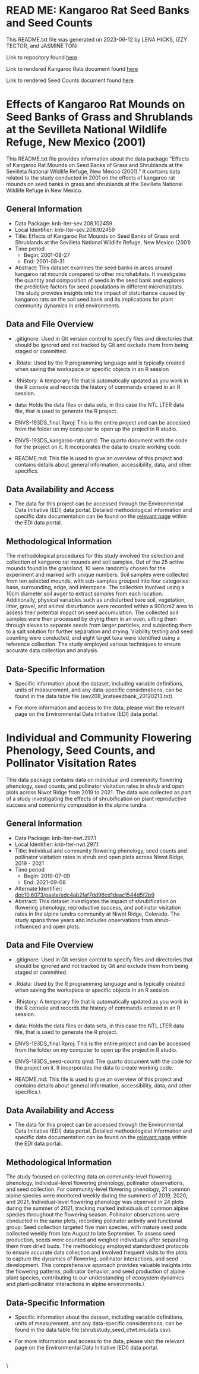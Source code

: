 # READ ME: Kangaroo Rat Seed Banks and Seed Counts

This README.txt file was generated on 2023-06-12 by LENA HICKS, IZZY TECTOR, and JASMINE TONI

Link to repository found [here](https://github.com/itector/ENVS-193DS_final)

Link to rendered Kangaroo Rats document found [here](https://itector.github.io/ENVS-193DS_final/code/ENVS-193DS_kangaroo-rats.html)

Link to rendered Seed Counts document found [here](https://itector.github.io/ENVS-193DS_final/code/ENVS-193DS_seed-counts.html)


# Effects of Kangaroo Rat Mounds on Seed Banks of Grass and Shrublands at the Sevilleta National Wildlife Refuge, New Mexico (2001)

This README.txt file provides information about the data package "Effects of Kangaroo Rat Mounds on Seed Banks of Grass and Shrublands at the Sevilleta National Wildlife Refuge, New Mexico (2001)." It contains data related to the study conducted in 2001 on the effects of kangaroo rat mounds on seed banks in grass and shrublands at the Sevilleta National Wildlife Refuge in New Mexico.

## General Information

-   Data Package: knb-lter-sev.208.102459
-   Local Identifier: knb-lter-sev.208.102459
-   Title: Effects of Kangaroo Rat Mounds on Seed Banks of Grass and Shrublands at the Sevilleta National Wildlife Refuge, New Mexico (2001)
-   Time period
    -   Begin: 2001-08-27
    -   End: 2001-08-31
-   Abstract: This dataset examines the seed banks in areas around kangaroo rat mounds compared to other microhabitats. It investigates the quantity and composition of seeds in the seed bank and explores the predictive factors for seed populations in different microhabitats. The study provides insights into the impact of disturbance caused by kangaroo rats on the soil seed bank and its implications for plant community dynamics in arid environments.

## Data and File Overview

-   .gitignore: Used in Git version control to specify files and directories that should be ignored and not tracked by Git and exclude them from being staged or committed.

-   .Rdata: Used by the R programming language and is typically created when saving the workspace or specific objects in an R session

-   .Rhistory: A temporary file that is automatically updated as you work in the R console and records the history of commands entered in an R session.

-   data: Holds the data files or data sets, in this case the NTL LTER data file, that is used to generate the R project.

-   ENVS-193DS_final.Rproj: This is the entire project and can be accessed from the folder on my computer to open up the project in R studio.

-   ENVS-193DS_kangaroo-rats.qmd: The quarto document with the code for the project on it. It incorporates the data to create working code.

-   README.md: This file is used to give an overview of this project and contains details about general information, accessibility, data, and other specifics.

## Data Availability and Access

-   The data for this project can be accessed through the Environmental Data Initiative (EDI) data portal. Detailed methodological information and specific data documentation can be found on the [relevant page](https://doi.org/10.6073/pasta/968299a53784f9649eb67f421cc33340) within the EDI data portal.

## Methodological Information

The methodological procedures for this study involved the selection and collection of kangaroo rat mounds and soil samples. Out of the 25 active mounds found in the grassland, 10 were randomly chosen for the experiment and marked with unique numbers. Soil samples were collected from ten selected mounds, with sub-samples grouped into four categories: base, surrounding, edge, and interspace. The collection involved using a 10cm diameter soil auger to extract samples from each location. Additionally, physical variables such as undisturbed bare soil, vegetation, litter, gravel, and animal disturbance were recorded within a 900cm2 area to assess their potential impact on seed accumulation. The collected soil samples were then processed by drying them in an oven, sifting them through sieves to separate seeds from larger particles, and subjecting them to a salt solution for further separation and drying. Viability testing and seed counting were conducted, and eight target taxa were identified using a reference collection. The study employed various techniques to ensure accurate data collection and analysis.

## Data-Specific Information

-   Specific information about the dataset, including variable definitions, units of measurement, and any data-specific considerations, can be found in the data table file (sev208_kratseedbank_20120213.txt).

-   For more information and access to the data, please visit the relevant page on the Environmental Data Initiative (EDI) data portal.

# Individual and Community Flowering Phenology, Seed Counts, and Pollinator Visitation Rates

This data package contains data on individual and community flowering phenology, seed counts, and pollinator visitation rates in shrub and open plots across Niwot Ridge from 2019 to 2021. The data was collected as part of a study investigating the effects of shrubification on plant reproductive success and community composition in the alpine tundra.

## General Information

-   Data Package: knb-lter-nwt.297.1
-   Local Identifier: knb-lter-nwt.297.1
-   Title: Individual and community flowering phenology, seed counts and pollinator visitation rates in shrub and open plots across Niwot Ridge, 2019 - 2021
-   Time period
    -   Begin: 2019-07-09
    -   End: 2021-09-08
-   Alternate Identifier: <doi:10.6073/pasta/edc4ab2faf7dd96cd1deac1544d5f2b9>
-   Abstract: This dataset investigates the impact of shrubification on flowering phenology, reproductive success, and pollinator visitation rates in the alpine tundra community at Niwot Ridge, Colorado. The study spans three years and includes observations from shrub-influenced and open plots.

## Data and File Overview

-   .gitignore: Used in Git version control to specify files and directories that should be ignored and not tracked by Git and exclude them from being staged or committed.

-   .Rdata: Used by the R programming language and is typically created when saving the workspace or specific objects in an R session

-   .Rhistory: A temporary file that is automatically updated as you work in the R console and records the history of commands entered in an R session.

-   data: Holds the data files or data sets, in this case the NTL LTER data file, that is used to generate the R project.

-   ENVS-193DS_final.Rproj: This is the entire project and can be accessed from the folder on my computer to open up the project in R studio.

-   ENVS-193DS_seed-counts.qmd: The quarto document with the code for the project on it. It incorporates the data to create working code.

-   README.md: This file is used to give an overview of this project and contains details about general information, accessibility, data, and other specifics.\

## Data Availability and Access

-   The data for this project can be accessed through the Environmental Data Initiative (EDI) data portal. Detailed methodological information and specific data documentation can be found on the [relevant page](https://doi.org/10.6073/pasta/968299a53784f9649eb67f421cc33340) within the EDI data portal.

## Methodological Information

The study focused on collecting data on community-level flowering phenology, individual-level flowering phenology, pollinator observations, and seed collection. For community-level flowering phenology, 21 common alpine species were monitored weekly during the summers of 2019, 2020, and 2021. Individual-level flowering phenology was observed in 24 plots during the summer of 2021, tracking marked individuals of common alpine species throughout the flowering season. Pollinator observations were conducted in the same plots, recording pollinator activity and functional group. Seed collection targeted five main species, with mature seed pods collected weekly from late August to late September. To assess seed production, seeds were counted and weighed individually after separating them from dried buds. The methodology employed standardized protocols to ensure accurate data collection and involved frequent visits to the plots to capture the dynamics of flowering, pollinator interactions, and seed development. This comprehensive approach provides valuable insights into the flowering patterns, pollinator behavior, and seed production of alpine plant species, contributing to our understanding of ecosystem dynamics and plant-pollinator interactions in alpine environments.\

## Data-Specific Information

-   Specific information about the dataset, including variable definitions, units of measurement, and any data-specific considerations, can be found in the data table file (shrubstudy_seed_ctwt.ms.data.csv).

-   For more information and access to the data, please visit the relevant page on the Environmental Data Initiative (EDI) data portal.

\
\
